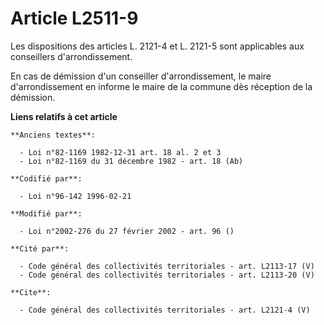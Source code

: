 # Article L2511-9

Les dispositions des articles L. 2121-4 et L. 2121-5 sont applicables aux conseillers d'arrondissement. 

En cas de démission d'un conseiller d'arrondissement, le maire d'arrondissement en informe le maire de la commune dès
réception de la démission.

**Liens relatifs à cet article**

	**Anciens textes**:

	  - Loi n°82-1169 1982-12-31 art. 18 al. 2 et 3
	  - Loi n°82-1169 du 31 décembre 1982 - art. 18 (Ab)

	**Codifié par**:

	  - Loi n°96-142 1996-02-21

	**Modifié par**:

	  - Loi n°2002-276 du 27 février 2002 - art. 96 ()

	**Cité par**:

	  - Code général des collectivités territoriales - art. L2113-17 (V)
	  - Code général des collectivités territoriales - art. L2113-20 (V)

	**Cite**:

	  - Code général des collectivités territoriales - art. L2121-4 (V)
